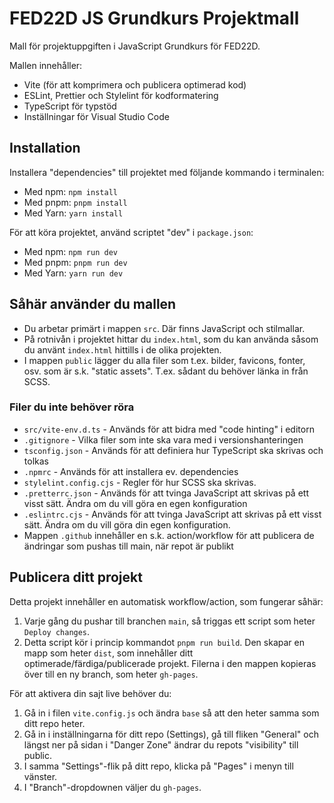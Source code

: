 # FED22D JS Grundkurs Projektmall
Mall för projektuppgiften i JavaScript Grundkurs för FED22D.

Mallen innehåller:
- Vite (för att komprimera och publicera optimerad kod)
- ESLint, Prettier och Stylelint för kodformatering
- TypeScript för typstöd
- Inställningar för Visual Studio Code

## Installation
Installera "dependencies" till projektet med följande kommando i terminalen:

- Med npm: `npm install`
- Med pnpm: `pnpm install`
- Med Yarn: `yarn install`

För att köra projektet, använd scriptet "dev" i `package.json`:

- Med npm: `npm run dev`
- Med pnpm: `pnpm run dev`
- Med Yarn: `yarn run dev`

## Såhär använder du mallen
- Du arbetar primärt i mappen `src`. Där finns JavaScript och stilmallar.
- På rotnivån i projektet hittar du `index.html`, som du kan använda såsom du använt `index.html` hittills i de olika projekten.
- I mappen `public` lägger du alla filer som t.ex. bilder, favicons, fonter, osv. som är s.k. "static assets". T.ex. sådant du behöver länka in från SCSS.

### Filer du inte behöver röra
- `src/vite-env.d.ts` - Används för att bidra med "code hinting" i editorn
- `.gitignore` - Vilka filer som inte ska vara med i versionshanteringen
- `tsconfig.json` - Används för att definiera hur TypeScript ska skrivas och tolkas
- `.npmrc` - Används för att installera ev. dependencies
- `stylelint.config.cjs` - Regler för hur SCSS ska skrivas.
- `.pretterrc.json` - Används för att tvinga JavaScript att skrivas på ett visst sätt. Ändra om du vill göra en egen konfiguration
- `.eslintrc.cjs` - Används för att tvinga JavaScript att skrivas på ett visst sätt. Ändra om du vill göra din egen konfiguration.
- Mappen `.github` innehåller en s.k. action/workflow för att publicera de ändringar som pushas till main, när repot är publikt

## Publicera ditt projekt
Detta projekt innehåller en automatisk workflow/action, som fungerar såhär:

1. Varje gång du pushar till branchen `main`, så triggas ett script som heter `Deploy changes`.
2. Detta script kör i princip kommandot `pnpm run build`. Den skapar en mapp som heter `dist`, som innehåller ditt optimerade/färdiga/publicerade projekt. Filerna i den mappen kopieras över till en ny branch, som heter `gh-pages`.

För att aktivera din sajt live behöver du:

1. Gå in i filen `vite.config.js` och ändra `base` så att den heter samma som ditt repo heter.
2. Gå in i inställningarna för ditt repo (Settings), gå till fliken "General" och längst ner på sidan i "Danger Zone" ändrar du repots "visibility" till public.
3. I samma "Settings"-flik på ditt repo, klicka på "Pages" i menyn till vänster.
4. I "Branch"-dropdownen väljer du `gh-pages`.

